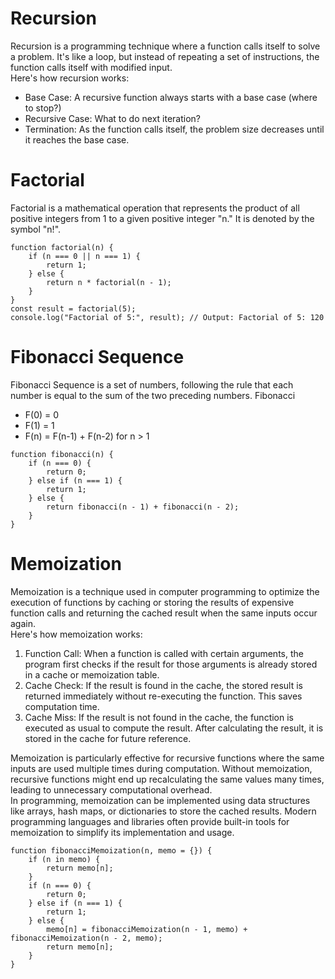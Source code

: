 # Recursion
Recursion is a programming technique where a function calls itself to solve a problem. It's like a loop, but instead of repeating a set of instructions, the function calls itself with modified input. 
</br>
Here's how recursion works:

- Base Case: A recursive function always starts with a base case (where to stop?)
- Recursive Case: What to do next iteration?
- Termination: As the function calls itself, the problem size decreases until it reaches the base case.

# Factorial
Factorial is a mathematical operation that represents the product of all positive integers from 1 to a given positive integer "n." It is denoted by the symbol "n!".
```
function factorial(n) {
    if (n === 0 || n === 1) {
        return 1;
    } else {
        return n * factorial(n - 1);
    }
}
const result = factorial(5);
console.log("Factorial of 5:", result); // Output: Factorial of 5: 120
```

# Fibonacci Sequence
 Fibonacci Sequence is a set of numbers, following the rule that each number is equal to the sum of the two preceding numbers. Fibonacci 
 </br>
- F(0) = 0
- F(1) = 1
- F(n) = F(n-1) + F(n-2) for n > 1
```
function fibonacci(n) {
    if (n === 0) {
        return 0;
    } else if (n === 1) {
        return 1;
    } else {
        return fibonacci(n - 1) + fibonacci(n - 2);
    }
}
```
# Memoization
Memoization is a technique used in computer programming to optimize the execution of functions by caching or storing the results of expensive function calls and returning the cached result when the same inputs occur again. 
</br>
Here's how memoization works:
1. Function Call: When a function is called with certain arguments, the program first checks if the result for those arguments is already stored in a cache or memoization table.
2. Cache Check: If the result is found in the cache, the stored result is returned immediately without re-executing the function. This saves computation time.
3. Cache Miss: If the result is not found in the cache, the function is executed as usual to compute the result. After calculating the result, it is stored in the cache for future reference.
   
Memoization is particularly effective for recursive functions where the same inputs are used multiple times during computation. Without memoization, recursive functions might end up recalculating the same values many times, leading to unnecessary computational overhead.
</br>
In programming, memoization can be implemented using data structures like arrays, hash maps, or dictionaries to store the cached results. Modern programming languages and libraries often provide built-in tools for memoization to simplify its implementation and usage.
```
function fibonacciMemoization(n, memo = {}) {
    if (n in memo) {
        return memo[n];
    }
    if (n === 0) {
        return 0;
    } else if (n === 1) {
        return 1;
    } else {
        memo[n] = fibonacciMemoization(n - 1, memo) + fibonacciMemoization(n - 2, memo);
        return memo[n];
    }
}

```
